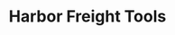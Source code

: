 ---
title: "Harbor Freight Tools"
url: /portland/harbor-freight-tools-southwest-park-way/
shop: Eisenwaren
---